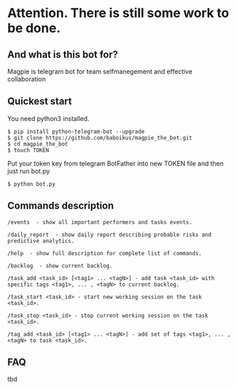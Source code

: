# Attention. There is still some work to be done.

## And what is this bot for?
Magpie is telegram bot for team selfmanegement and effective collaboration

## Quickest start
You need python3 installed.

    $ pip install python-telegram-bot --upgrade
    $ git clone https://github.com/baboikus/magpie_the_bot.git
    $ cd magpie_the_bot
    $ touch TOKEN
    
Put your token key from telegram BotFather into new TOKEN file and then just run bot.py

    $ python bot.py

## Commands description
    /events  - show all important performers and tasks events.

    /daily_report  - show daily report describing probable risks and predictive analytics.

    /help  - show full description for complete list of commands.

    /backlog  - show current backlog.

    /task_add <task_id> [<tag1> ... <tagN>] - add task <task_id> with specific tags <tag1>, ... , <tagN> to current backlog.

    /task_start <task_id> - start new working session on the task <task_id>.

    /task_stop <task_id> - stop current working session on the task <task_id>.

    /tag_add <task_id> [<tag1> ... <tagN>] - add set of tags <tag1>, ... , <tagN> to task <task_id>.

## FAQ
tbd
